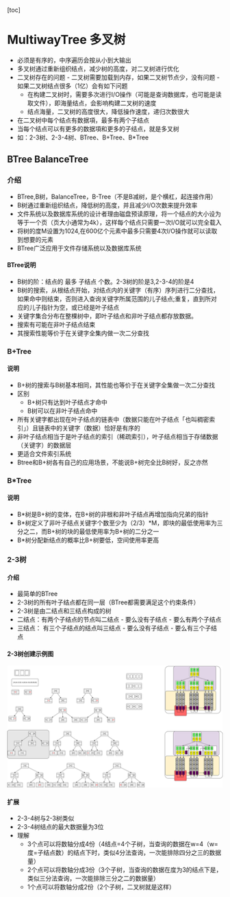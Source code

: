 [toc]
# MultiwayTree 多叉树
- 必须是有序的，中序遍历会按从小到大输出
- 多叉树通过重新组织结点，减少树的高度，对二叉树进行优化
- 二叉树存在的问题
      - 二叉树需要加载到内存，如果二叉树节点少，没有问题
      - 如果二叉树结点很多（1亿）会有如下问题
  - 在构建二叉树时，需要多次进行I/O操作（可能是查询数据库，也可能是读取文件），即海量结点，会影响构建二叉树的速度
  - 结点海量，二叉树的高度很大，降低操作速度，递归次数很大
- 在二叉树中每个结点有数据項，最多有两个子结点
- 当每个结点可以有更多的数据項和更多的子结点，就是多叉树
- 如：2-3树、2-3-4树、BTree、B+Tree、B*Tree
## BTree BalanceTree
### 介绍
- BTree,B树，BalanceTree，B-Tree（不是B减树，是个横杠，起连接作用）
- B树通过重新组织结点，降低树的高度，并且减少I/O次数来提升效率
- 文件系统以及数据库系统的设计者理由磁盘预读原理，将一个结点的大小设为等于一个页（页大小通常为4k），这样每个结点只需要一次I/O就可以完全载入
- 将树的度M设置为1024,在600亿个元素中最多只需要4次I/O操作就可以读取到想要的元素
- BTree广泛应用于文件存储系统以及数据库系统
#### BTree说明
- B树的阶：结点的 最多 子结点 个数。2-3树的阶是3,2-3-4的阶是4
- B树的搜索，从根结点开始，对结点内的关键字（有序）序列进行二分查找，如果命中则结束，否则进入查询关键字所属范围的儿子结点;重复，直到所对应的儿子指针为空，或已经是叶子结点
- 关键字集合分布在整棵树中，即叶子结点和非叶子结点都存放数据。
- 搜索有可能在非叶子结点结束
- 其搜索性能等价于在关键字全集内做一次二分查找
### B+Tree
#### 说明
- B+树的搜索与B树基本相同，其性能也等价于在关键字全集做一次二分查找
- 区别
    - B+树只有达到叶子结点才命中
    - B树可以在非叶子结点命中
- 所有关键字都出现在叶子结点的链表中（数据只能在叶子结点「也叫稠密索引」）且链表中的关键字（数据）恰好是有序的
- 非叶子结点相当于是叶子结点的索引（稀疏索引），叶子结点相当于存储数据（关键字）的数据层
- 更适合文件索引系统
- Btree和B+树各有自己的应用场景，不能说B+树完全比B树好，反之亦然
### B*Tree
#### 说明 
- B*树是B+树的变体，在B+树的非根和非叶子结点再增加指向兄弟的指针
- B*树定义了非叶子结点关键字个数至少为（2/3）*M，即块的最低使用率为三分之二，而B+树的块的最低使用率为B+树的二分之一
- B*树分配新结点的概率比B+树要低，空间使用率更高
### 2-3树
#### 介绍
- 最简单的BTree
- 2-3树的所有叶子结点都在同一层（BTree都需要满足这个约束条件）
- 2-3树是由二结点和三结点构成的树
- 二结点：有两个子结点的节点叫二结点 
      - 要么没有子结点
      - 要么有两个子结点
- 三结点： 有三个子结点的结点叫三结点
      - 要么没有子结点
      - 要么有三个子结点
#### 2-3树创建示例图
![image](Create23Tree.svg)
#### 扩展
- 2-3-4树与2-3树类似 
- 2-3-4树结点的最大数据量为3位
- 理解
    - 3个点可以将数轴分成4份（4结点=4个子树，当查询的数据在w=4（w=度=子结点数）的结点下时，类似4分法查询，一次能排除四分之三的数据量）
    - 2个点可以将数轴分成3份（3个子树，当查询的数据在度为3的结点下是，类似三分法查询，一次能排除三分之二的数据量）
    - 1个点可以将数轴分成2份（2个子树，二叉树就是这样）